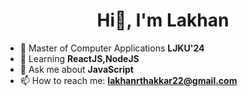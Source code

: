 
<h1 align="center">Hi👋, I'm Lakhan</h1></center>

- 🔭 Master of Computer Applications <b>LJKU'24</b>
- 🌱 Learning <b>ReactJS,NodeJS</b>
- 💬 Ask me about <b>JavaScript</b>
- 📫 How to reach me: <b>lakhanrthakkar22@gmail.com</b>


